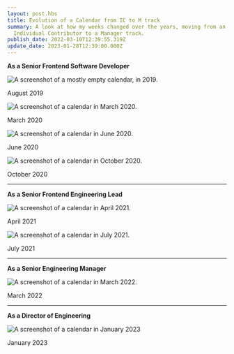 ```yaml
---
layout: post.hbs
title: Evolution of a Calendar from IC to M track
summary: A look at how my weeks changed over the years, moving from an
  Individual Contributor to a Manager track.
publish_date: 2022-03-10T12:39:55.319Z
update_date: 2023-01-28T12:39:00.000Z
---
```

**As a Senior Frontend Software Developer**

![A screenshot of a mostly empty calendar, in 2019.](/static/images/august_2019.png "Calendar in August 2019")

<p class="u-ImageDescription">August 2019</p>

![A screenshot of a calendar in March 2020.](/static/images/march_2020.png "Calendar in March 2020")

<p class="u-ImageDescription">March 2020</p>

![A screenshot of a calendar in June 2020.](/static/images/june_2020.png "June 2020")

<p class="u-ImageDescription">June 2020</p>

![A screenshot of a calendar in October 2020.](/static/images/october_2020.png "October 2020")

<p class="u-ImageDescription">October 2020</p>

<hr>

**As a Senior Frontend Engineering Lead**

![A screenshot of a calendar in April 2021.](/static/images/april_2021.png "April 2021")

<p class="u-ImageDescription">April 2021</p>

![A screenshot of a calendar in July 2021.](/static/images/july_2021.png "July 2021")

<p class="u-ImageDescription">July 2021</p>

<hr>

**As a Senior Engineering Manager**

![A screenshot of a calendar in March 2022.](/static/images/march_2022.png "March 2022")

<p class="u-ImageDescription">March 2022</p>

<hr>

**As a Director of Engineering**

![A screenshot of a calendar in January 2023](/static/images/calendar.png "January 2023")

<p class="u-ImageDescription">January 2023</p>